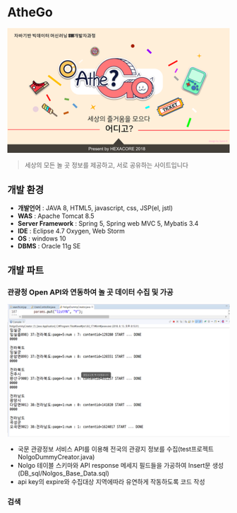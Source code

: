 # AtheGo
![어디고](https://github.com/OneHundredTwo/Athego/blob/master/img/intro.png "athego") 

> 세상의 모든 놀 곳 정보를 제공하고, 서로 공유하는 사이트입니다

## 개발 환경
* **개발언어** : JAVA 8, HTML5, javascript, css, JSP(el, jstl)
* **WAS** : Apache Tomcat 8.5
* **Server Framework** : Spring 5, Spring web MVC 5, Mybatis 3.4
* **IDE** : Eclipse 4.7 Oxygen, Web Storm 
* **OS** : windows 10
* **DBMS** : Oracle 11g SE

## 개발 파트
### 관광청 Open API와 연동하여 놀 곳 데이터 수집 및 가공
![](https://github.com/OneHundredTwo/Athego/blob/master/img/NolgoDummyCreator_operating.png)
* 국문 관광정보 서비스 API를 이용해 전국의 관광지 정보를 수집(test프로젝트 NolgoDummyCreator.java)
* Nolgo 테이블 스키마와 API response 메세지 필드들을 가공하여 Insert문 생성(DB_sql/Nolgos_Base_Data.sql)
* api key의 expire와 수집대상 지역에따라 유연하게 작동하도록 코드 작성 

### 검색

